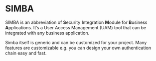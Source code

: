 # SIMBA
SIMBA is an abbreviation of <b>S</b>ecurity <b>I</b>ntegration <b>M</b>odule for
<b>B</b>usiness <b>A</b>pplications. It’s a User Access Management (UAM) tool that 
can be integrated with any business application. 

Simba itself is generic and can be customized for 
your project. Many features are customizable e.g. you can design your own 
authentication chain easy and fast. 


